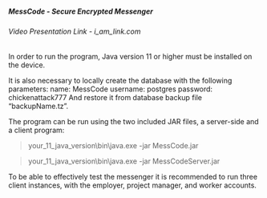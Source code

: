 ##### MessCode - Secure Encrypted Messenger

###### Video Presentation Link - i_am_link.com

In order to run the program, Java version 11 or higher must be installed on the device.

It is also necessary to locally create the database with the following parameters:
name: MessCode
username: postgres
password: chickenattack777
And restore it from database backup file “backupName.tz”.

The program can be run using the two included JAR files, a server-side and a client program:
> your_11_java_version\bin\java.exe -jar MessCode.jar

> your_11_java_version\bin\java.exe -jar MessCodeServer.jar

To be able to effectively test the messenger it is recommended to run three client instances, with the employer, project manager, and worker accounts.

